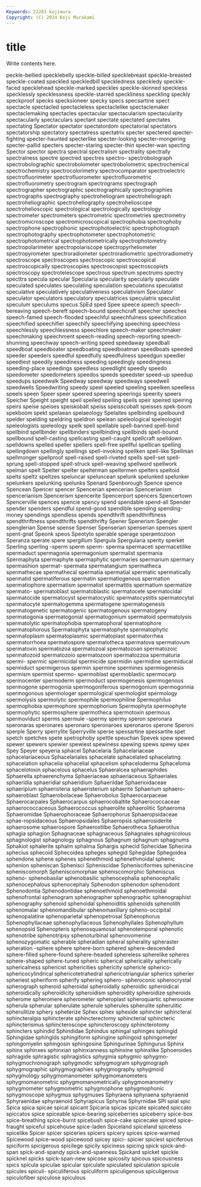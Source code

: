 ```yaml
---
Keywords: 22283 kojimura
Copyright: (C) 2024 Koji Murakami
---
```


# title

Write contents here.



peckle-bellied specklebelly speckle-billed specklebreast speckle-breasted speckle-coated
speckled speckledbill speckledness speckledy speckle-faced specklehead speckle-marked speckles speckle-skinned speckless
specklessly specklessness speckle-starred speckliness speckling speckly speckproof specks specksioneer specky
specs specsartine spect spectacle spectacled spectacleless spectaclelike spectaclemaker spectaclemaking spectacles
spectacular spectacularism spectacularity spectacularly spectaculars spectant spectate spectated spectates spectating
Spectator spectator spectatordom spectatorial spectators spectatorship spectatory spectatress spectatrix specter
spectered specter-fighting specter-haunted specterlike specter-looking specter-mongering specter-pallid specters specter-staring specter-thin
specter-wan specting Spector spector spectra spectral spectralism spectrality spectrally spectralness
spectre spectred spectres spectro- spectrobolograph spectrobolographic spectrobolometer spectrobolometric spectrochemical spectrochemistry
spectrocolorimetry spectrocomparator spectroelectric spectrofluorimeter spectrofluorometer spectrofluorometric spectrofluorometry spectrogram spectrograms spectrograph
spectrographer spectrographic spectrographically spectrographies spectrographs spectrography spectroheliogram spectroheliograph spectroheliographic spectroheliography
spectrohelioscope spectrohelioscopic spectrological spectrologically spectrology spectrometer spectrometers spectrometric spectrometries spectrometry
spectromicroscope spectromicroscopical spectrophobia spectrophoby spectrophone spectrophonic spectrophotoelectric spectrophotograph spectrophotography spectrophotometer
spectrophotometric spectrophotometrical spectrophotometrically spectrophotometry spectropolarimeter spectropolariscope spectropyrheliometer spectropyrometer spectroradiometer spectroradiometric
spectroradiometry spectroscope spectroscopes spectroscopic spectroscopical spectroscopically spectroscopies spectroscopist spectroscopists spectroscopy
spectrotelescope spectrous spectrum spectrums spectry specttra specula specular Specularia specularity
specularly speculate speculated speculates speculating speculation speculations speculatist speculative speculatively
speculativeness speculativism Speculator speculator speculators speculatory speculatrices speculatrix speculist speculum
speculums specus SpEd sped Spee speece speech speech-bereaving speech-bereft speech-bound
speechcraft speecher speeches speech-famed speech-flooded speechful speechfulness speechification speechified speechifier
speechify speechifying speeching speechless speechlessly speechlessness speechlore speech-maker speechmaker speechmaking
speechment speech-reading speech-reporting speech-shunning speechway speech-writing speed speedaway speedball speedboat
speedboater speedboating speedboatman speedboats speeded speeder speeders speedful speedfully speedfulness
speedgun speedier speediest speedily speediness speeding speedingly speedingness speeding-place speedings
speedless speedlight speedly speedo speedometer speedometers speedos speeds speedster speed-up
speedup speedups speedwalk Speedway speedway speedways speedwell speedwells Speedwriting speedy
speel speeled speeling speelken speelless speels speen Speer speer speered
speering speerings speerity speers Speicher Speight speight speil speiled speiling
speils speir speired speiring speirs speise speises speiskobalt speiss speisscobalt
speisses spek-boom spekboom spekt spelaean spelaeology Spelaites spelbinding spelbound spelder
spelding speldring speldron spelean speleological speleologist speleologists speleology spelk spell
spellable spell-banned spell-bind spellbind spellbinder spellbinders spellbinding spellbinds spell-bound spellbound
spell-casting spellcasting spell-caught spellcraft spelldown spelldowns spelled speller spellers spell-free
spellful spellican spelling spellingdown spellingly spellings spell-invoking spellken spell-like Spellman
spellmonger spellproof spell-raised spell-riveted spells spell-set spell-sprung spell-stopped spell-struck spell-weaving
spellword spellwork spelman spelt Spelter spelter spelterman speltermen spelters speltoid
spelts speltz speltzes speluncar speluncean spelunk spelunked spelunker spelunkers spelunking
spelunks Spenard Spenborough Spence spence Spencean Spencer spencer Spencerian spencerian
Spencerianism spencerianism Spencerism spencerite Spencerport spencers Spencertown Spencerville spences spencie
spency spend spendable spend-all Spender spender spenders spendful spend-good spendible
spending spending-money spendings spendless spends spendthrift spendthriftiness spendthriftness spendthrifts spendthrifty
Spener Spenerism Spengler spenglerian Spense spense Spenser Spenserian spenserian spenses
spent spent-gnat Speonk speos Speotyto sperable sperage speramtozoon Speranza sperate
spere spergillum Spergula Spergularia sperity sperket Sperling sperling -sperm sperm
sperm- sperma spermaceti spermacetilike spermaduct spermagonia spermagonium spermalist spermania Spermaphyta
spermaphyte spermaphytic spermaries spermarium spermary spermashion spermat- spermata spermatangium spermatheca
spermathecae spermathecal spermatia spermatial spermatic spermatically spermatid spermatiferous spermatin spermatiogenous
spermation spermatiophore spermatism spermatist spermatitis spermatium spermatize spermato- spermatoblast spermatoblastic
spermatocele spermatocidal spermatocide spermatocyst spermatocystic spermatocystitis spermatocytal spermatocyte spermatogemma spermatogene
spermatogenesis spermatogenetic spermatogenic spermatogenous spermatogeny spermatogonia spermatogonial spermatogonium spermatoid spermatolysis
spermatolytic spermatophobia spermatophoral spermatophore spermatophorous Spermatophyta spermatophyte spermatophytic spermatoplasm spermatoplasmic
spermatoplast spermatorrhea spermatorrhoea spermatospore spermatotheca spermatova spermatovum spermatoxin spermatozoa spermatozoal
spermatozoan spermatozoic spermatozoid spermatozoio spermatozoon spermatozzoa spermaturia spermi- spermic spermicidal
spermicide spermidin spermidine spermiducal spermiduct spermigerous spermin spermine spermines spermiogenesis
spermism spermist spermo- spermoblast spermoblastic spermocarp spermocenter spermoderm spermoduct spermogenesis
spermogenous spermogone spermogonia spermogoniferous spermogonium spermogonnia spermogonous spermologer spermological spermologist
spermology spermolysis spermolytic spermophile spermophiline Spermophilus spermophobia spermophore spermophorium Spermophyta
spermophyte spermophytic spermosphere spermotheca spermotoxin spermous spermoviduct sperms spermule -spermy
spermy speron speronara speronaras speronares speronaro speronaroes speronaros sperone Speroni
sperple Sperry sperrylite Sperryville sperse spessartine spessartite spet spetch spetches
spete spetrophoby spettle speuchan Spevek spew spewed spewer spewers spewier
spewiest spewiness spewing spews spewy spex Spey Speyer speyeria sphacel
Sphacelaria Sphacelariaceae sphacelariaceous Sphacelariales sphacelate sphacelated sphacelating sphacelation sphacelia sphacelial
sphacelism sphaceloderma Sphaceloma sphacelotoxin sphacelous sphacelus Sphaeralcea sphaeraphides Sphaerella sphaerenchyma
Sphaeriaceae sphaeriaceous Sphaeriales sphaeridia sphaeridial sphaeridium Sphaeriidae Sphaerioidaceae sphaeripium sphaeristeria
sphaeristerium sphaerite Sphaerium sphaero- sphaeroblast Sphaerobolaceae Sphaerobolus Sphaerocarpaceae Sphaerocarpales Sphaerocarpus
sphaerocobaltite Sphaerococcaceae sphaerococcaceous Sphaerococcus sphaerolite sphaerolitic Sphaeroma Sphaeromidae Sphaerophoraceae Sphaerophorus
Sphaeropsidaceae sphae-ropsidaceous Sphaeropsidales Sphaeropsis sphaerosiderite sphaerosome sphaerospore Sphaerostilbe Sphaerotheca Sphaerotilus
sphagia sphagion Sphagnaceae sphagnaceous Sphagnales sphagnicolous sphagnologist sphagnology sphagnous Sphagnum
sphagnum sphagnums Sphakiot sphalerite sphalm sphalma Sphargis sphecid Sphecidae Sphecina
sphecius sphecoid Sphecoidea spheges sphegid Sphegidae Sphegoidea sphendone sphene sphenes
sphenethmoid sphenethmoidal sphenic sphenion spheniscan Sphenisci Spheniscidae Sphenisciformes spheniscine spheniscomorph
Spheniscomorphae spheniscomorphic Spheniscus spheno- sphenobasilar sphenobasilic sphenocephalia sphenocephalic sphenocephalous sphenocephaly
Sphenodon sphenodon sphenodont Sphenodontia Sphenodontidae sphenoethmoid sphenoethmoidal sphenofrontal sphenogram sphenographer
sphenographic sphenographist sphenography sphenoid sphenoidal sphenoiditis sphenoids sphenolith sphenomalar sphenomandibular
sphenomaxillary spheno-occipital sphenopalatine sphenoparietal sphenopetrosal Sphenophorus Sphenophyllaceae sphenophyllaceous Sphenophyllales Sphenophyllum
sphenopsid Sphenopteris sphenosquamosal sphenotemporal sphenotic sphenotribe sphenotripsy sphenoturbinal sphenovomerine sphenozygomatic
spherable spheradian spheral spherality spheraster spheration -sphere sphere sphere-born sphered
sphere-descended sphere-filled sphere-found sphere-headed sphereless spherelike spheres sphere-shaped sphere-tuned spheric
spherical sphericality spherically sphericalness sphericist sphericities sphericity sphericle spherico- sphericocylindrical
sphericotetrahedral sphericotriangular spherics spherier spheriest spheriform spherify sphering sphero- spheroconic
spherocrystal spherograph spheroid spheroidal spheroidally spheroidic spheroidical spheroidically spheroidicity spheroidism
spheroidity spheroidize spheroids spherome spheromere spherometer spheroplast spheroquartic spherosome spherula
spherular spherulate spherule spherules spherulite spherulitic spherulitize sphery spheterize Sphex
sphex sphexide sphincter sphincteral sphincteralgia sphincterate sphincterectomy sphincterial sphincteric sphincterismus
sphincteroscope sphincteroscopy sphincterotomy sphincters sphindid Sphindidae Sphindus sphingal sphinges sphingid
Sphingidae sphingids sphingiform sphingine sphingoid sphingometer sphingomyelin sphingosin sphingosine Sphingurinae
Sphingurus Sphinx sphinx sphinxes sphinxian sphinxianness sphinxine sphinxlike Sphoeroides sphragide
sphragistic sphragistics sphygmia sphygmic sphygmo- sphygmochronograph sphygmodic sphygmogram sphygmograph sphygmographic
sphygmographies sphygmography sphygmoid sphygmology sphygmomanometer sphygmomanometers sphygmomanometric sphygmomanometrically sphygmomanometry sphygmometer
sphygmometric sphygmophone sphygmophonic sphygmoscope sphygmus sphygmuses Sphyraena sphyraena sphyraenid Sphyraenidae
sphyraenoid Sphyrapicus Sphyrna Sphyrnidae SPI spial spic Spica spica spicae
spical spicant Spicaria spicas spicate spicated spiccato spiccatos spice spiceable
spice-bearing spiceberries spiceberry spice-box spice-breathing spice-burnt spicebush spice-cake spicecake spiced
spice-fraught spiceful spicehouse spice-laden Spiceland spiceland spiceless spicelike Spicer spicer
spiceries spicers spicery spices spice-warmed Spicewood spice-wood spicewood spicey spici-
spicier spiciest spiciferous spiciform spicigerous spicilege spicily spiciness spicing spick
spick-and-span spick-and-spandy spick-and-spanness Spickard spicket spickle spicknel spicks spick-span-new spicose
spicosity spicous spicousness spics spicula spiculae spicular spiculate spiculated spiculation
spicule spicules spiculi- spiculiferous spiculiform spiculigenous spiculigerous spiculofiber spiculose spiculous
